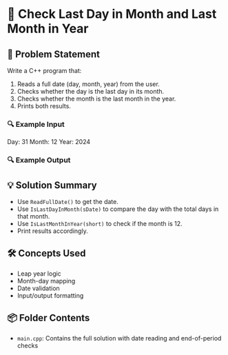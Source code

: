 # 📅 Check Last Day in Month and Last Month in Year

## 🧩 Problem Statement
Write a C++ program that:
1. Reads a full date (day, month, year) from the user.
2. Checks whether the day is the last day in its month.
3. Checks whether the month is the last month in the year.
4. Prints both results.

### 🔍 Example Input
Day: 31 
Month: 12 
Year: 2024

### 🔍 Example Output

## 💡 Solution Summary
- Use `ReadFullDate()` to get the date.
- Use `IsLastDayInMonth(sDate)` to compare the day with the total days in that month.
- Use `IsLastMonthInYear(short)` to check if the month is 12.
- Print results accordingly.


## 🛠️ Concepts Used
- Leap year logic  
- Month-day mapping  
- Date validation  
- Input/output formatting  

## 📦 Folder Contents
- `main.cpp`: Contains the full solution with date reading and end-of-period checks
